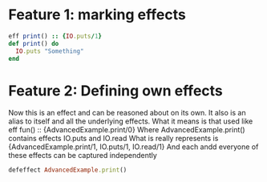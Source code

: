 
  # Feature 1: marking effects

  ```ruby
  eff print() :: {IO.puts/1}
  def print() do
    IO.puts "Something"
  end
  ```

  # Feature 2: Defining own effects

  Now this is an effect and can be reasoned about on its own. It also is an alias to itself
  and all the underlying effects. What it means is that used like
  eff fun() :: {AdvancedExample.print/0}
  Where AdvancedExample.print() contains effects IO.puts and IO.read
  What is really represents is {AdvancedExample.print/1, IO.puts/1, IO.read/1}
  And each andd everyone of these effects can be captured independently

  ```ruby
  defeffect AdvancedExample.print()
  ```



